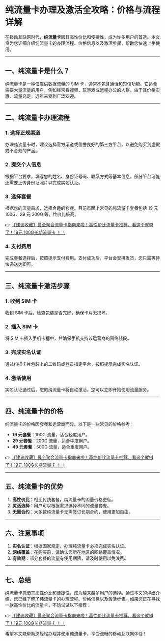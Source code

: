 # 纯流量卡办理及激活全攻略：价格与流程详解

在移动互联网时代，**纯流量卡**因其高性价比和便捷性，成为许多用户的首选。本文将为您详细介绍纯流量卡的办理流程、价格信息以及激活步骤，帮助您快速上手使用。

---

## 一、纯流量卡是什么？

纯流量卡是一种仅提供数据流量的 SIM 卡，通常不包含通话和短信功能。它适合需要大量流量的用户，例如经常看视频、玩游戏或远程办公的人群。由于其价格实惠、流量充足，近年来受到广泛欢迎。

---

## 二、纯流量卡办理流程

### 1. 选择正规渠道
办理纯流量卡时，建议选择官方渠道或信誉良好的第三方平台，以避免购买到虚假或不合规的产品。

### 2. 提交个人信息
根据平台要求，填写您的姓名、身份证号码、联系方式等基本信息。部分平台可能还需要上传身份证照片以完成实名认证。

### 3. 选择套餐
根据您的流量需求，选择合适的套餐。目前市面上常见的纯流量卡套餐包括 19 元 100G、29 元 200G 等，性价比极高。

👉 [【建议收藏】最全聚合流量卡指南来啦！高性价比流量卡推荐，看这个就够了！19元 100G长期流量卡 ！！](https://bit.ly/Liuliangka)

### 4. 支付费用
完成套餐选择后，按照提示支付费用。支付成功后，平台会安排发货，您只需等待快递送达即可。

---

## 三、纯流量卡激活步骤

### 1. 收到 SIM 卡
收到 SIM 卡后，检查包装是否完好，确保卡片无损坏。

### 2. 插入 SIM 卡
将 SIM 卡插入手机卡槽中，并确保手机支持该运营商的网络频段。

### 3. 完成实名认证
通过扫描卡片包装上的二维码或登录指定平台，按照提示完成实名认证。

### 4. 激活使用
实名认证通过后，您的纯流量卡将自动激活，您可以立即开始使用流量服务。

---

## 四、纯流量卡的价格

纯流量卡的价格因套餐和运营商而异。以下是一些常见的价格参考：

- **19 元套餐**：100G 流量，适合轻度用户。
- **29 元套餐**：200G 流量，适合中度用户。
- **49 元套餐**：500G 流量，适合重度用户。

👉 [【建议收藏】最全聚合流量卡指南来啦！高性价比流量卡推荐，看这个就够了！19元 100G长期流量卡 ！！](https://bit.ly/Liuliangka)

---

## 五、纯流量卡的优势

1. **高性价比**：相比传统套餐，纯流量卡的流量价格更低。
2. **灵活选择**：用户可以根据需求选择不同的流量套餐。
3. **无需合约**：大多数纯流量卡无需签订长期合约，使用更加自由。

---

## 六、注意事项

1. **实名认证**：根据国家规定，办理纯流量卡必须完成实名认证。
2. **网络覆盖**：在购买前，请确认您所在地区的网络覆盖情况。
3. **有效期**：部分套餐的流量有使用期限，请及时使用以免浪费。

---

## 七、总结

纯流量卡凭借其高性价比和便捷性，成为越来越多用户的选择。通过本文的详细介绍，您已经了解了纯流量卡的办理流程、价格信息以及激活步骤。如果您正在寻找一款高性价比的流量卡，不妨试试以下推荐：

👉 [【建议收藏】最全聚合流量卡指南来啦！高性价比流量卡推荐，看这个就够了！19元 100G长期流量卡 ！！](https://bit.ly/Liuliangka)

希望本文能帮助您轻松办理并使用纯流量卡，享受流畅的移动互联网体验！